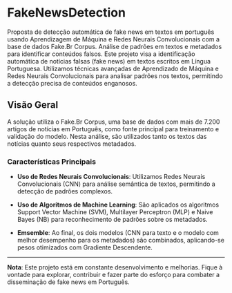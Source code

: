 # FakeNewsDetection

 Proposta de detecção automática de fake news em textos em português usando Aprendizagem de Máquina e Redes Neurais Convolucionais com a base de dados Fake.Br Corpus. Análise de padrões em textos e metadados para identificar conteúdos falsos. Este projeto visa a identificação automática de notícias falsas (fake news) em textos escritos em Língua Portuguesa. Utilizamos técnicas avançadas de Aprendizado de Máquina e Redes Neurais Convolucionais para analisar padrões nos textos, permitindo a detecção precisa de conteúdos enganosos.

## Visão Geral

A solução utiliza o Fake.Br Corpus, uma base de dados com mais de 7.200 artigos de notícias em Português, como fonte principal para treinamento e validação do modelo. Nesta análise, são utilizados tanto os textos das notícias quanto seus respectivos metadados.

### Características Principais

- **Uso de Redes Neurais Convolucionais**: Utilizamos Redes Neurais Convolucionais (CNN) para análise semântica de textos, permitindo a detecção de padrões complexos.

- **Uso de Algoritmos de Machine Learning**: São aplicados os algoritmos Support Vector Machine (SVM), Multilayer Perceptron (MLP) e Naive Bayes (NB) para reconhecimento de padrões sobre os metadados.

- **Emsemble**: Ao final, os dois modelos (CNN para texto e o modelo com melhor desempenho para os metadados) são combinados, aplicando-se pesos otimizados com Gradiente Descendente.

---

**Nota**: Este projeto está em constante desenvolvimento e melhorias. Fique à vontade para explorar, contribuir e fazer parte do esforço para combater a disseminação de fake news em Português.
